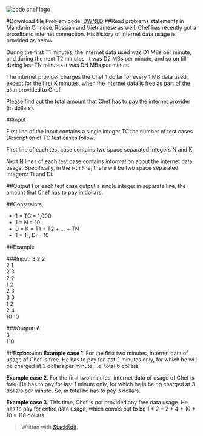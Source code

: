 ![code chef logo](http://qwich.co.in/qwich/wp-content/uploads/2016/07/CodeChef-logo.png)


#Download file
Problem code: [DWNLD](https://www.codechef.com/problems/DWNLD)
##Read problems statements in Mandarin Chinese, Russian and Vietnamese as well.
Chef has recently got a broadband internet connection. His history of internet data usage is provided as below.  
  
During the first T1 minutes, the internet data used was D1 MBs per minute, and during the next T2 minutes, it was D2 MBs per minute, and so on till during last TN minutes it was DN MBs per minute.  
  
The internet provider charges the Chef 1 dollar for every 1 MB data used, except for the first K minutes, when the internet data is free as part of the plan provided to Chef.  
   
Please find out the total amount that Chef has to pay the internet provider (in dollars).  
  


##Input

First line of the input contains a single integer TC the number of test cases. Description of TC test cases follow.  
  
First line of each test case contains two space separated integers N and K.  
  
Next N lines of each test case contains information about the internet data usage. Specifically, in the i-th line, there will be two space separated integers: Ti and Di.  

##Output
For each test case output a single integer in separate line, the amount that Chef has to pay in dollars.

##Constraints

 - 1 = TC = 1,000
 - 1 = N = 10
 - 0 = K = T1 + T2 + ... + TN
 - 1 = Ti, Di = 10

##Example

###Input:
3 
2 2  
2 1  
2 3  
2 2  
1 2  
2 3  
3 0  
1 2  
2 4  
10 10  

###Output:
6  
3  
110  

##Explanation
**Example case 1**. For the first two minutes, internet data of usage of Chef is free. He has to pay for last 2 minutes only, for which he will be charged at 3 dollars per minute, i.e. total 6 dollars.  
  
**Example case 2**. For the first two minutes, internet data of usage of Chef is free. He has to pay for last 1 minute only, for which he is being charged at 3 dollars per minute. So, in total he has to pay 3 dollars.  
  
**Example case 3**. This time, Chef is not provided any free data usage. He has to pay for entire data usage, which comes out to be 1 * 2 + 2 * 4 + 10 * 10 = 110 dollars.  

> Written with [StackEdit](https://stackedit.io/).